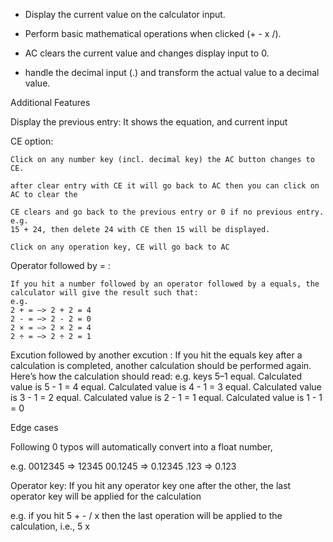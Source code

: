 - Display the current value on the calculator input.

- Perform basic mathematical operations when clicked (+ - x /).

- AC clears the current value and changes display input to 0.

- handle the decimal input (.) and transform the actual value to a decimal value.

Additional Features

Display the previous entry:
It shows the equation, and current input


CE option:

    Click on any number key (incl. decimal key) the AC button changes to CE.

    after clear entry with CE it will go back to AC then you can click on AC to clear the

    CE clears and go back to the previous entry or 0 if no previous entry.
    e.g.
    15 + 24, then delete 24 with CE then 15 will be displayed.

    Click on any operation key, CE will go back to AC

Operator followed by = :

    If you hit a number followed by an operator followed by a equals, the calculator will give the result such that:
    e.g.
    2 + = —> 2 + 2 = 4
    2 - = —> 2 - 2 = 0
    2 × = —> 2 × 2 = 4
    2 ÷ = —> 2 ÷ 2 = 1

Excution followed by another excution :
If you hit the equals key after a calculation is completed, another calculation should be performed again. Here’s how the calculation should read:
e.g.
keys 5–1
equal. Calculated value is 5 - 1 = 4
equal. Calculated value is 4 - 1 = 3
equal. Calculated value is 3 - 1 = 2
equal. Calculated value is 2 - 1 = 1
equal. Calculated value is 1 - 1 = 0

Edge cases

Following 0 typos will automatically convert into a float number,

e.g.
0012345 => 12345
00.1245 => 0.12345
.123 => 0.123

Operator key:
If you hit any operator key one after the other, the last operator key will be applied for the calculation

e.g. if you hit 5 + - / x then the last operation will be applied to the calculation, i.e., 5 x
